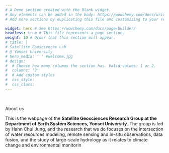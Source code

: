 ```yaml
---
# A Demo section created with the Blank widget.
# Any elements can be added in the body: https://wowchemy.com/docs/writing-markdown-latex/
# Add more sections by duplicating this file and customizing to your requirements.

widget: hero # See https://wowchemy.com/docs/page-builder/
headless: true # This file represents a page section.
weight: 10 # Order that this section will appear.
# title: |
# Satellite Geosciences Lab  
# @ Yonsei University
# hero_media: ' ' #welcome.jpg
# design:
#  # Choose how many columns the section has. Valid values: 1 or 2.
#  columns: '2'
#  # Add custom styles
#  css_style:
#  css_class:
---
```


<br>

About us

This is the webpage of the **Satellite Geosciences Research Group at the Department of Earth System Sciences, Yonsei University**. The group is led by Hahn Chul Jung, and the research that we do focuses on the intersection of water resources modeling, remote sensing and in-situ observations, data fusion, and the study of large-scale hydrology as it relates to climate change and environmental monitorin
